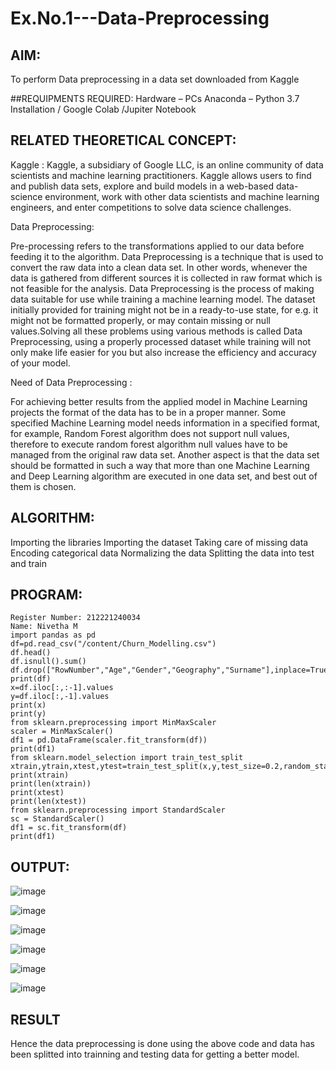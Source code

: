 # Ex.No.1---Data-Preprocessing
## AIM:

To perform Data preprocessing in a data set downloaded from Kaggle

##REQUIPMENTS REQUIRED:
Hardware – PCs
Anaconda – Python 3.7 Installation / Google Colab /Jupiter Notebook

## RELATED THEORETICAL CONCEPT:

Kaggle :
Kaggle, a subsidiary of Google LLC, is an online community of data scientists and machine learning practitioners. Kaggle allows users to find and publish data sets, explore and build models in a web-based data-science environment, work with other data scientists and machine learning engineers, and enter competitions to solve data science challenges.

Data Preprocessing:

Pre-processing refers to the transformations applied to our data before feeding it to the algorithm. Data Preprocessing is a technique that is used to convert the raw data into a clean data set. In other words, whenever the data is gathered from different sources it is collected in raw format which is not feasible for the analysis.
Data Preprocessing is the process of making data suitable for use while training a machine learning model. The dataset initially provided for training might not be in a ready-to-use state, for e.g. it might not be formatted properly, or may contain missing or null values.Solving all these problems using various methods is called Data Preprocessing, using a properly processed dataset while training will not only make life easier for you but also increase the efficiency and accuracy of your model.

Need of Data Preprocessing :

For achieving better results from the applied model in Machine Learning projects the format of the data has to be in a proper manner. Some specified Machine Learning model needs information in a specified format, for example, Random Forest algorithm does not support null values, therefore to execute random forest algorithm null values have to be managed from the original raw data set.
Another aspect is that the data set should be formatted in such a way that more than one Machine Learning and Deep Learning algorithm are executed in one data set, and best out of them is chosen.


## ALGORITHM:
Importing the libraries
Importing the dataset
Taking care of missing data
Encoding categorical data
Normalizing the data
Splitting the data into test and train

## PROGRAM:
~~~
Register Number: 212221240034
Name: Nivetha M
import pandas as pd
df=pd.read_csv("/content/Churn_Modelling.csv")
df.head()
df.isnull().sum()
df.drop(["RowNumber","Age","Gender","Geography","Surname"],inplace=True,axis=1)
print(df)
x=df.iloc[:,:-1].values
y=df.iloc[:,-1].values
print(x)
print(y)
from sklearn.preprocessing import MinMaxScaler
scaler = MinMaxScaler()
df1 = pd.DataFrame(scaler.fit_transform(df))
print(df1)
from sklearn.model_selection import train_test_split
xtrain,ytrain,xtest,ytest=train_test_split(x,y,test_size=0.2,random_state=2)
print(xtrain)
print(len(xtrain))
print(xtest)
print(len(xtest))
from sklearn.preprocessing import StandardScaler
sc = StandardScaler()
df1 = sc.fit_transform(df)
print(df1)
~~~
## OUTPUT:

![image](https://github.com/Nivetham1710/Ex.No.1---Data-Preprocessing/assets/94155183/6f4ba260-b277-4a4b-87f3-b700fd4da050)

![image](https://github.com/Nivetham1710/Ex.No.1---Data-Preprocessing/assets/94155183/009f3a03-d3b7-41d4-a51b-a8f10422df0d)

![image](https://github.com/Nivetham1710/Ex.No.1---Data-Preprocessing/assets/94155183/2fb55a1a-abbe-4e2f-9023-c02f2c6ea344)

![image](https://github.com/Nivetham1710/Ex.No.1---Data-Preprocessing/assets/94155183/b3353a89-5ae2-4a35-a6b6-ec65f8c7da19)

![image](https://github.com/Nivetham1710/Ex.No.1---Data-Preprocessing/assets/94155183/dcf27827-b40b-44ea-a459-655075eb1433)

![image](https://github.com/Nivetham1710/Ex.No.1---Data-Preprocessing/assets/94155183/ba05f1fc-d18a-4d7a-ad1c-c845550ffdc3)

## RESULT
Hence the data preprocessing is done using the above code and data has been splitted into trainning and testing data for getting a better model.
